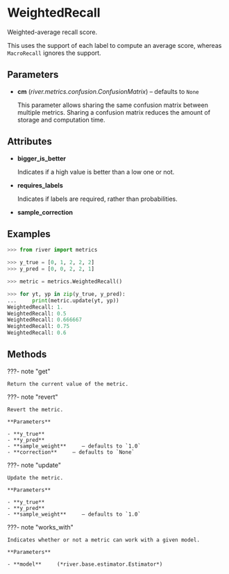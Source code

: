 # WeightedRecall

Weighted-average recall score.

This uses the support of each label to compute an average score, whereas `MacroRecall` ignores the support.

## Parameters

- **cm** (*river.metrics.confusion.ConfusionMatrix*) – defaults to `None`

    This parameter allows sharing the same confusion matrix between multiple metrics. Sharing a confusion matrix reduces the amount of storage and computation time.


## Attributes

- **bigger_is_better**

    Indicates if a high value is better than a low one or not.

- **requires_labels**

    Indicates if labels are required, rather than probabilities.

- **sample_correction**


## Examples

```python
>>> from river import metrics

>>> y_true = [0, 1, 2, 2, 2]
>>> y_pred = [0, 0, 2, 2, 1]

>>> metric = metrics.WeightedRecall()

>>> for yt, yp in zip(y_true, y_pred):
...     print(metric.update(yt, yp))
WeightedRecall: 1.
WeightedRecall: 0.5
WeightedRecall: 0.666667
WeightedRecall: 0.75
WeightedRecall: 0.6
```

## Methods

???- note "get"

    Return the current value of the metric.

    
???- note "revert"

    Revert the metric.

    **Parameters**

    - **y_true**    
    - **y_pred**    
    - **sample_weight**     – defaults to `1.0`    
    - **correction**     – defaults to `None`    
    
???- note "update"

    Update the metric.

    **Parameters**

    - **y_true**    
    - **y_pred**    
    - **sample_weight**     – defaults to `1.0`    
    
???- note "works_with"

    Indicates whether or not a metric can work with a given model.

    **Parameters**

    - **model**     (*river.base.estimator.Estimator*)    
    
